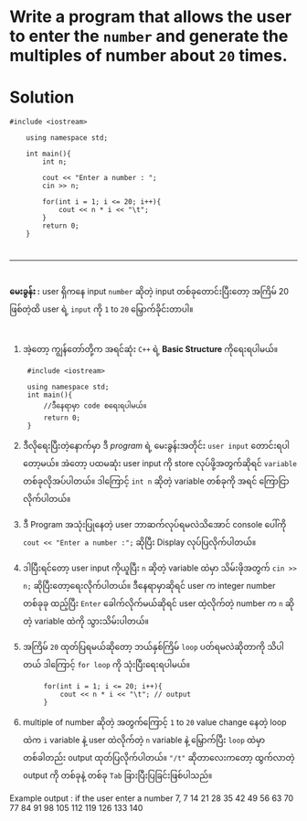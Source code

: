 # Write a program that allows the user to enter the `number` and generate the multiples of number about `20` times.

# Solution

	#include <iostream>

		using namespace std;

		int main(){
			int n;
			
			cout << "Enter a number : ";
			cin >> n;
			
			for(int i = 1; i <= 20; i++){
				cout << n * i << "\t";
			}
			return 0;
		}

#
-------
#
**မေးခွန်း :**  user ရှိကနေ input `number` ဆိုတဲ့ input တစ်ခုတောင်းပြီးတော့ အကြိမ် 20 ဖြစ်တဲ့ထိ user ရဲ့ `input` ကို `1` to `20` မြှောက်ခိုင်းတာပါ။

#
1. အဲ့တော့ ကျွန်တော်တို့က အရင်ဆုံး `C++` ရဲ့ **Basic Structure** ကိုရေးရပါမယ်။

		#include <iostream>

		using namespace std;
		int main(){
			//ဒီနေရာမှာ code စရေးရပါမယ်။
			return 0;
		}

2. ဒီလိုရေးပြီးတဲ့နောက်မှာ ဒီ *program* ရဲ့ မေးခွန်းအတိုင်း `user input` တောင်းရပါတော့မယ်။ အဲတော့ ပထမဆုံး user input ကို store လုပ်ဖို့အတွက်ဆိုရင် `variable` တစ်ခုလိုအပ်ပါတယ်။ ဒါကြောင့် `int n` ဆိုတဲ့ variable တစ်ခုကို အရင် ကြောငြာလိုက်ပါတယ်။
3. ဒီ Program အသုံးပြုနေတဲ့ user ဘာဆက်လုပ်ရမလဲသိအောင် console ပေါ်ကို `cout << "Enter ‌a number :";` ဆိုပြီး Display လုပ်ပြလိုက်ပါတယ်။
4. ဒါပြီးရင်တော့ user input ကိုယူပြီး `n` ဆိုတဲ့ variable ထဲမှာ သိမ်းဖိုအတွက် `cin >> n;` ဆိုပြီးတော့ရေးလိုက်ပါတယ်။ ဒီနေရာမှာဆိုရင် user က integer number တစ်ခုခု ထည့်ပြီး `Enter` ခေါက်လိုက်မယ်ဆိုရင်	user ထဲ့လိုက်တဲ့ number က `n` ဆိုတဲ့ variable ထဲကို သွားသိမ်းပါတယ်။
5. အကြိမ် `20` ထုတ်ပြရမယ်ဆိုတော့ ဘယ်နှစ်ကြိမ် `loop` ပတ်ရမလဲဆိုတာကို သိပါတယ် ဒါကြောင့် `for loop` ကို သုံးပြီးရေးရပါမယ်။

			for(int i = 1; i <= 20; i++){
				cout << n * i << "\t"; // output 
			}

6. multiple of number ဆိုတဲ့ အတွက်ကြောင့်  `1` to `20` value change နေတဲ့  loop ထဲက `i` variable နဲ့ user ထဲလိုက်တဲ့ `n` variable နဲ့ မြှောက်ပြီး `loop` ထဲမှာ တစ်ခါတည်း output ထုတ်ပြလိုက်ပါတယ်။ `"/t"` ဆိုတာလေးကတော့ ထွက်လာတဲ့ output ကို တစ်ခုနဲ့ တစ်ခု `Tab` ခြားပြီးပြခြင်းဖြစ်ပါသည်။

Example output : if the user enter a number 7,
7 14 21 28 35 42 49 56 63 70
77 84 91 98 105 112 119 126 133 140